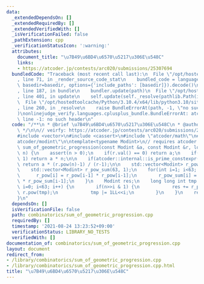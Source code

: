 ```yaml
---
data:
  _extendedDependsOn: []
  _extendedRequiredBy: []
  _extendedVerifiedWith: []
  _isVerificationFailed: false
  _pathExtension: cpp
  _verificationStatusIcon: ':warning:'
  attributes:
    document_title: "\u7B49\u6BD4\u6570\u5217\u306E\u548C"
    links:
    - https://atcoder.jp/contests/arc020/submissions/25307694
  bundledCode: "Traceback (most recent call last):\n  File \"/opt/hostedtoolcache/Python/3.10.4/x64/lib/python3.10/site-packages/onlinejudge_verify/documentation/build.py\"\
    , line 71, in _render_source_code_stat\n    bundled_code = language.bundle(stat.path,\
    \ basedir=basedir, options={'include_paths': [basedir]}).decode()\n  File \"/opt/hostedtoolcache/Python/3.10.4/x64/lib/python3.10/site-packages/onlinejudge_verify/languages/cplusplus.py\"\
    , line 187, in bundle\n    bundler.update(path)\n  File \"/opt/hostedtoolcache/Python/3.10.4/x64/lib/python3.10/site-packages/onlinejudge_verify/languages/cplusplus_bundle.py\"\
    , line 401, in update\n    self.update(self._resolve(pathlib.Path(included), included_from=path))\n\
    \  File \"/opt/hostedtoolcache/Python/3.10.4/x64/lib/python3.10/site-packages/onlinejudge_verify/languages/cplusplus_bundle.py\"\
    , line 260, in _resolve\n    raise BundleErrorAt(path, -1, \"no such header\"\
    )\nonlinejudge_verify.languages.cplusplus_bundle.BundleErrorAt: atcoder/math:\
    \ line -1: no such header\n"
  code: "/**\n * @brief \u7B49\u6BD4\u6570\u5217\u306E\u548C\n * @author hasegawa1\n\
    \ */\n\n// veirfy: https://atcoder.jp/contests/arc020/submissions/25307694\n\n\
    #include <vector>\n#include <cassert>\n#include \"atcoder/math\"\n#include \"\
    atcoder/modint\"\n\ntemplate<typename Modint>\n// requires atcoder::modint\nModint\
    \ sum_of_geometric_progression(const Modint &a, const Modint &r, long long int\
    \ n) {\n    assert(n > 0);\n    if(r.val() == 0) return a;\n    if(r.val() ==\
    \ 1) return a * n;\n\n    if(atcoder::internal::is_prime_constexpr(Modint::mod()))\
    \ return a * (r.pow(n)-1) / (r-1);\n\n    std::vector<Modint> r_pow(63, r);\n\
    \    std::vector<Modint> r_pow_sum(63, 1);\n    for(int i=1; i<63; i++) {\n  \
    \      r_pow[i] = r_pow[i-1] * r_pow[i-1];\n        r_pow_sum[i] = (1+r_pow[i-1])\
    \ * r_pow_sum[i-1];\n    }\n    Modint res;\n    long long int tmp = 0;\n    for(int\
    \ i=0; i<63; i++) {\n        if(n>>i & 1) {\n            res += r_pow_sum[i] *\
    \ r.pow(tmp);\n            tmp |= 1LL<<i;\n        }\n    }\n    return a * res;\n\
    }\n"
  dependsOn: []
  isVerificationFile: false
  path: combinatorics/sum_of_geometric_progression.cpp
  requiredBy: []
  timestamp: '2021-08-24 13:23:52+09:00'
  verificationStatus: LIBRARY_NO_TESTS
  verifiedWith: []
documentation_of: combinatorics/sum_of_geometric_progression.cpp
layout: document
redirect_from:
- /library/combinatorics/sum_of_geometric_progression.cpp
- /library/combinatorics/sum_of_geometric_progression.cpp.html
title: "\u7B49\u6BD4\u6570\u5217\u306E\u548C"
---
```

